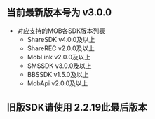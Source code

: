 ## 当前最新版本号为 v3.0.0
* 对应支持的MOB各SDK版本列表
    * ShareSDK  v4.0.0及以上
    * ShareREC  v2.0.0及以上
    * MobLink   v2.0.0及以上
    * SMSSDK    v3.0.0及以上
    * BBSSDK    v1.5.0及以上
    * MobApi    v2.0.0及以上

## 旧版SDK请使用 2.2.19此最后版本
